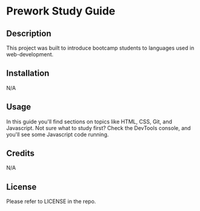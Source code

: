 # Prework Study Guide

## Description 

This project was built to introduce bootcamp students to languages used in web-development. 

## Installation

N/A

## Usage

In this guide you'll find sections on topics like HTML, CSS, Git, and Javascript. Not sure what to study first? Check the DevTools console, and you'll see some Javascript code running.

## Credits

N/A

## License

Please refer to LICENSE in the repo.
